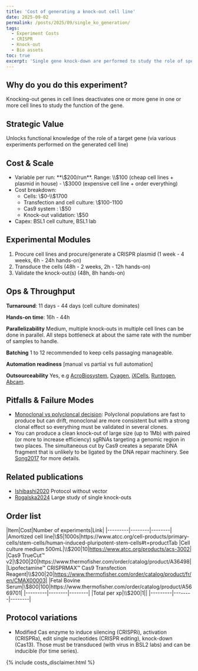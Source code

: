 ```yaml
---
title: 'Cost of generating a knock-out cell line'
date: 2025-09-02
permalink: /posts/2025/09/single_ko_generation/
tags:
  - Experiment Costs
  - CRISPR
  - Knock-out
  - Bio assets
toc: true
excerpt: 'Single gene knock-down are performed to study the role of specific gene(s) in a cell.'
---
```


## Why do you do this experiment?

Knocking-out genes in cell lines deactivates one or more gene in one or more cell lines to study the function of the gene.

## Strategic Value

Unlocks functional knowledge of the role of a target gene (via various experiments performed on the generated cell line)

## Cost & Scale

- Variable per run: **\\$200/run**. Range: \\$100 (cheap cell lines + plasmid in house) - \\$3000 (expensive cell line + order everything)
- Cost breakdown:
    + Cells: \\$0-\\$1700
    + Transfection and cell culture: \\$100-1100
    + Cas9 system : \\$50
    + Knock-out validation: \\$50
- Capex: BSL1 cell culture, BSL1 lab

## Experimental Modules

1. Procure cell lines and procure/generate a CRISPR plasmid (1 week - 4 weeks, 6h - 24h hands-on)
2. Transduce the cells (48h - 2 weeks, 2h - 12h hands-on)
3. Validate the knock-out(s) (48h, 8h hands-on)

## Ops & Throughput

**Turnaround**: 11 days - 44 days (cell culture dominates)

**Hands-on time**: 16h - 44h

**Parallelizability** Medium, multiple knock-outs in multiple cell lines can be done in parallel. All steps bottleneck at about the same rate with the number of samples to handle.

**Batching** 1 to 12 recommended to keep cells passaging manageable.

**Automation readiness**  [manual vs partial vs full automation]

**Outsourceability** Yes, e.g [AcroBiosystem](https://www.acrobiosystems.com/A2746-Gene-knockout-Cell-Lines.html), [Cyagen](https://www.cyagen.com/custom-cell-line-models/knockout-cell-lines), [iXCells](https://ixcellsbiotech.com/preclinical-cro-services/genome-editing/), [Runtogen](https://www.runtogen.com/category/gene-editing-cell-lines/knockout-cell-lines/), [Abcam](https://www.abcam.com/en-us/technical-resources/product-overview/knockout-cell-lines?srsltid=AfmBOorPQ4cKD8fp18pjFR53cCc8cNlZgZy_gxwGW7-093WOpdiNtrcG).

<!--
- Data scale: reads/images/features generated]
## Data API
Raw format: [FASTQ, TIFF, etc.]
Processed format: [count matrix, gene-level scores, feature vectors]
Resolution: [cell-level, gene-level, transcript-level]

## Analysis Ecosystem
Tools / packages
Common workflows

## Public datasets
-->

## Pitfalls & Failure Modes

- <u>Monoclonal vs polycloncal decision</u>: Polyclonal populations are fast to produce but can drift, monoclonal are more consistent but with a strong clonal effect so everything must be validated in several clones.
- You can produce a clean knock-out of large size (up to 1Mb) with paired (or more to increase efficiency) sgRNAs targeting a genomic region in two places. The simultaneous cut by Cas9 creates a separate DNA fragment that is unlikely to be ligated by the DNA repair machinery. See [Song2017](https://pmc.ncbi.nlm.nih.gov/articles/PMC5351561/) for more details.

## Related publications

- [Ishibashi2020](https://www.nature.com/articles/s41598-020-79303-0) Protocol without vector
- [Rogalska2024](https://www.science.org/doi/10.1126/science.adn8105) Large study of single knock-outs

## Order list

|Item|Cost|Number of experiments|Link|
|---------|--------|--------|
|Amortized cell line|\\$5|1000s|https://www.atcc.org/cell-products/primary-cells/stem-cells/human-induced-pluripotent-stem-cells#t=productTab
|Cell culture medium 500mL|\\$200|10|https://www.atcc.org/products/acs-3002|
|Cas9 TrueCut™ v2|\\$200|20|https://www.thermofisher.com/order/catalog/product/A36498|
|Lipofectamine™ CRISPRMAX™ Cas9 Transfection Reagent|\\$200|20|https://www.thermofisher.com/order/catalog/product/fr/en/CMAX00003|
|Fetal Bovine Serum|\\$800|100|https://www.thermofisher.com/order/catalog/product/A5669701|
|---------|--------|--------|
|Total per xp|\\$200|1||
|---------|--------|--------|

## Protocol variations

- Modified Cas enzyme to induce silencing (CRISPRi), activation (CRISPRa), edit single nucleotides (CRISPR editing), knock-down (Cas13). Those must be transduced (with virus in BSL2 labs) and can be inducible (for time series).

{% include costs_disclaimer.html %}
